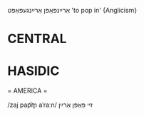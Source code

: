 אַרײַנפּאַפּן
אַרײַנגעפּאַפּט
'to pop in'
{Anglicism}

CENTRAL
========

HASIDIC
=======
= AMERICA = 

/zaj pap͡m̥ aˈraːn/ זיי פּאַפּן אַרײַן